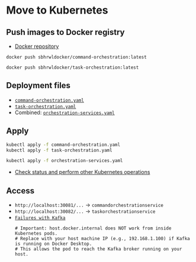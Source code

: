 # Move to Kubernetes
## Push images to Docker registry
- [Docker repository](https://hub.docker.com/repositories/sbhrwldocker)
```
docker push sbhrwldocker/command-orchestration:latest

docker push sbhrwldocker/task-orchestration:latest
```
## Deployment files 
- [`command-orchestration.yaml`](command-orchestration.yaml)
- [`task-orchestration.yaml`](task-orchestration.yaml)
- Combined: [`orchestration-services.yaml`](orchestration-services.yaml)

## Apply
```bash
kubectl apply -f command-orchestration.yaml
kubectl apply -f task-orchestration.yaml

kubectl apply -f orchestration-services.yaml
```
- [Check status and perform other Kubernetes operations](https://github.com/sbhrwl/microservices/blob/main/services/generatemessageservice/kubernetes/README.md#deploy-docker-images-on-kubernetes)
## Access
- `http://localhost:30081/...` → `commandorchestrationservice`
- `http://localhost:30082/...` → `taskorchestrationservice`
- [`Failures with Kafka`](failuresWithKafka/README.md)
  ```
  # Important: host.docker.internal does NOT work from inside Kubernetes pods.
  # Replace with your host machine IP (e.g., 192.168.1.100) if Kafka is running on Docker Desktop.
  # This allows the pod to reach the Kafka broker running on your host.
  ```
